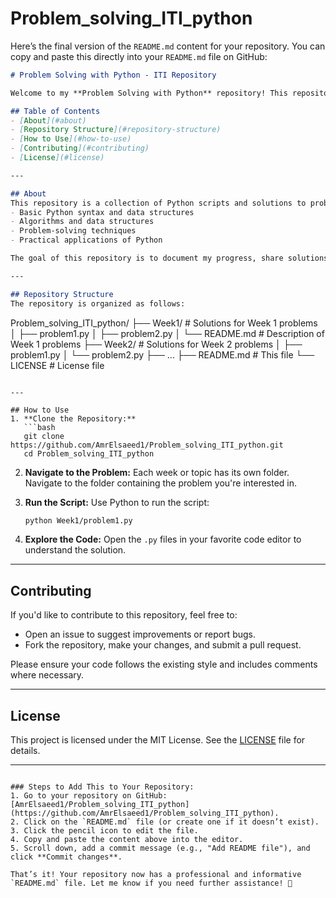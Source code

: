 # Problem_solving_ITI_python
Here’s the final version of the `README.md` content for your repository. You can copy and paste this directly into your `README.md` file on GitHub:

```markdown
# Problem Solving with Python - ITI Repository

Welcome to my **Problem Solving with Python** repository! This repository contains solutions to various programming problems and exercises, primarily focused on Python. These problems are part of the ITI (Information Technology Institute) training program.

## Table of Contents
- [About](#about)
- [Repository Structure](#repository-structure)
- [How to Use](#how-to-use)
- [Contributing](#contributing)
- [License](#license)

---

## About
This repository is a collection of Python scripts and solutions to problems that I have solved as part of my ITI training. The problems cover a wide range of topics, including:
- Basic Python syntax and data structures
- Algorithms and data structures
- Problem-solving techniques
- Practical applications of Python

The goal of this repository is to document my progress, share solutions, and help others who are learning Python and problem-solving.

---

## Repository Structure
The repository is organized as follows:
```
Problem_solving_ITI_python/
├── Week1/                  # Solutions for Week 1 problems
│   ├── problem1.py
│   ├── problem2.py
│   └── README.md           # Description of Week 1 problems
├── Week2/                  # Solutions for Week 2 problems
│   ├── problem1.py
│   └── problem2.py
├── ...
├── README.md               # This file
└── LICENSE                 # License file
```

---

## How to Use
1. **Clone the Repository:**
   ```bash
   git clone https://github.com/AmrElsaeed1/Problem_solving_ITI_python.git
   cd Problem_solving_ITI_python
   ```

2. **Navigate to the Problem:**
   Each week or topic has its own folder. Navigate to the folder containing the problem you're interested in.

3. **Run the Script:**
   Use Python to run the script:
   ```bash
   python Week1/problem1.py
   ```

4. **Explore the Code:**
   Open the `.py` files in your favorite code editor to understand the solution.

---

## Contributing
If you'd like to contribute to this repository, feel free to:
- Open an issue to suggest improvements or report bugs.
- Fork the repository, make your changes, and submit a pull request.

Please ensure your code follows the existing style and includes comments where necessary.

---

## License
This project is licensed under the MIT License. See the [LICENSE](LICENSE) file for details.

---
```

### Steps to Add This to Your Repository:
1. Go to your repository on GitHub: [AmrElsaeed1/Problem_solving_ITI_python](https://github.com/AmrElsaeed1/Problem_solving_ITI_python).
2. Click on the `README.md` file (or create one if it doesn’t exist).
3. Click the pencil icon to edit the file.
4. Copy and paste the content above into the editor.
5. Scroll down, add a commit message (e.g., "Add README file"), and click **Commit changes**.

That’s it! Your repository now has a professional and informative `README.md` file. Let me know if you need further assistance! 🚀